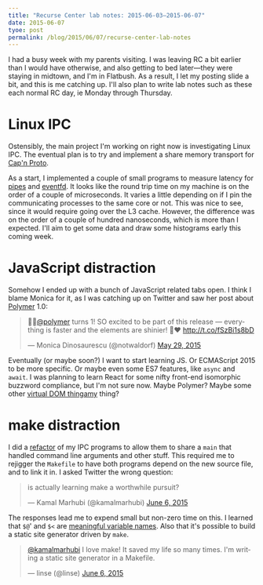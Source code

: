 ```yaml
---
title: "Recurse Center lab notes: 2015-06-03–2015-06-07"
date: 2015-06-07
tyoe: post
permalink: /blog/2015/06/07/recurse-center-lab-notes
---
```


I had a busy week with my parents visiting. I was leaving RC a bit earlier than
I would have otherwise, and also getting to bed later—they were staying in
midtown, and I'm in Flatbush. As a result, I let my posting slide a bit, and
this is me catching up. I'll also plan to write lab notes such as these each
normal RC day, ie Monday through Thursday.

# Linux IPC
Ostensibly, the main project I'm working on right now is investigating Linux
IPC. The eventual plan is to try and implement a share memory transport for
[Cap'n Proto][capnp].

As a start, I implemented a couple of small programs to measure latency for
[pipes] and [eventfd]. It looks like the round trip time on my machine is on
the order of a couple of microseconds. It varies a little depending on if I pin
the communicating processes to the same core or not. This was nice to see,
since it would require going over the L3 cache. However, the difference was on
the order of a couple of hundred nanoseconds, which is more than I expected.
I'll aim to get some data and draw some histograms early this coming week.

[capnp]: http://capnproto.org/
[pipes]: http://man7.org/linux/man-pages/man2/pipe.2.html
[eventfd]: http://man7.org/linux/man-pages/man2/eventfd.2.html

# JavaScript distraction
Somehow I ended up with a bunch of JavaScript related tabs open. I think I
blame Monica for it, as I was catching up on Twitter and saw her post about
[Polymer] 1.0:
<blockquote class="twitter-tweet" lang="en"><p lang="en" dir="ltr">🎉🚀<a href="https://twitter.com/polymer">@polymer</a> turns 1! SO excited to be part of this release — everything is faster and  the elements are shinier! 👏❤️&#10;&#10;<a href="http://t.co/fSzBi1s8bD">http://t.co/fSzBi1s8bD</a></p>&mdash; Monica Dinosaurescu (@notwaldorf) <a href="https://twitter.com/notwaldorf/status/604324257460453376">May 29, 2015</a></blockquote>
<script async src="//platform.twitter.com/widgets.js" charset="utf-8"></script>

Eventually (or maybe soon?) I want to start learning JS. Or ECMAScript 2015 to
be more specific. Or maybe even some ES7 features, like `async` and `await`. I
was planning to learn React for some nifty front-end isomorphic buzzword
compliance, but I'm not sure now. Maybe Polymer? Maybe some other [virtual DOM
thingamy][vdom-benchmark] thing?

[polymer]: http://polymer-project.org/
[vdom-benchmark]: http://vdom-benchmark.github.io/vdom-benchmark/

# make distraction

I did a [refactor] of my IPC programs to allow them to share a `main` that
handled command line arguments and other stuff. This required me to rejigger
the `Makefile` to have both programs depend on the new source file, and to link
it in. I asked Twitter the wrong question:

<blockquote class="twitter-tweet" lang="en"><p lang="en" dir="ltr">is actually learning make a worthwhile pursuit?</p>&mdash; Kamal Marhubi (@kamalmarhubi) <a href="https://twitter.com/kamalmarhubi/status/607295232821075969">June 6, 2015</a></blockquote>
<script async src="//platform.twitter.com/widgets.js" charset="utf-8"></script>

[refactor]: https://github.com/kamalmarhubi/linux-ipc-benchmarks/commit/20cdb2e254a02de85180c1d4708ecfb7faa9812e

The responses lead me to expend small but non-zero time on this. I learned that
`$@`' and `$<` are [meaningful variable names][make-vars]. Also that it's
possible to build a static site generator driven by `make`.

<blockquote class="twitter-tweet" data-conversation="none" lang="en"><p lang="en" dir="ltr"><a href="https://twitter.com/kamalmarhubi">@kamalmarhubi</a> I love make! It saved my life so many times. I&#39;m writing a static site generator in a Makefile.</p>&mdash; linse   (@linse) <a href="https://twitter.com/linse/status/607315482107117568">June 6, 2015</a></blockquote>
<script async src="//platform.twitter.com/widgets.js" charset="utf-8"></script>

[make-vars]: https://www.gnu.org/software/make/manual/html_node/Automatic-Variables.html#Automatic-Variables
